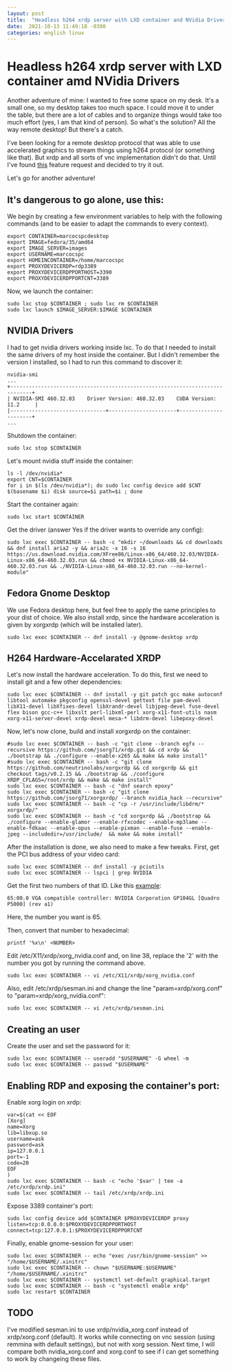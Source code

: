 ```yaml
---
layout: post
title:  "Headless h264 xrdp server with LXD container and NVidia Drivers"
date:  2021-10-13 11:49:18 -0300 
categories: english linux
---
```


# Headless h264 xrdp server with LXD container amd NVidia Drivers

Another adventure of mine: I wanted to free some space on my desk. It's a small one, so my desktop takes too much space. I could move it to under the table, but there are a lot of cables and to organize things would take too much effort (yes, I am that kind of person). So what's the solution? All the way remote desktop! But there's a catch.

I've been looking for a remote desktop protocol that was able to use accelerated graphics to stream things using h264 protocol (or something like that). But xrdp and all sorts of vnc implementation didn't do that. Until I've found [this](https://github.com/neutrinolabs/xrdp/issues/1422) feature request and decided to try it out.

Let's go for another adventure!

## It's dangerous to go alone, use this:

We begin by creating a few environment variables to help with the following commands (and to be easier to adapt the commands to every context). 

```
export CONTAINER=marcocspcdesktop
export IMAGE=fedora/35/amd64
export IMAGE_SERVER=images
export USERNAME=marcocspc
export HOMEINCONTAINER=/home/marcocspc
export PROXYDEVICERDP=rdp3389
export PROXYDEVICERDPPORTHOST=3390
export PROXYDEVICERDPPORTCNT=3389
```

Now, we launch the container:

```
sudo lxc stop $CONTAINER ; sudo lxc rm $CONTAINER
sudo lxc launch $IMAGE_SERVER:$IMAGE $CONTAINER
```

## NVIDIA Drivers

I had to get nvidia drivers working inside lxc. To do that I needed to install the same drivers of my host inside the container. But I didn't remember the version I installed, so I had to run this command to discover it:

```
nvidia-smi
...
+-----------------------------------------------------------------------------+
| NVIDIA-SMI 460.32.03    Driver Version: 460.32.03    CUDA Version: 11.2     |
|-------------------------------+----------------------+----------------------+
...
```

Shutdown the container:

```
sudo lxc stop $CONTAINER
```

Let's mount nvidia stuff inside the container:

```
ls -l /dev/nvidia*
export CNT=$CONTAINER
for i in $(ls /dev/nvidia*); do sudo lxc config device add $CNT $(basename $i) disk source=$i path=$i ; done
```

Start the container again:

```
sudo lxc start $CONTAINER
```

Get the driver (answer Yes if the driver wants to override any config):

```
sudo lxc exec $CONTAINER -- bash -c "mkdir ~/downloads && cd downloads && dnf install aria2 -y && aria2c -x 16 -s 16 https://us.download.nvidia.com/XFree86/Linux-x86_64/460.32.03/NVIDIA-Linux-x86_64-460.32.03.run && chmod +x NVIDIA-Linux-x86_64-460.32.03.run && ./NVIDIA-Linux-x86_64-460.32.03.run --no-kernel-module"
```

## Fedora Gnome Desktop

We use Fedora desktop here, but feel free to apply the same principles to your dist of choice. We also install xrdp, since the hardware acceleration is given by xorgxrdp (which will be installed later).

```
sudo lxc exec $CONTAINER -- dnf install -y @gnome-desktop xrdp
```

## H264 Hardware-Accelarated XRDP

Let's now install the hardware acceleration. To do this, first we need to install git and a few other dependencies:

```
sudo lxc exec $CONTAINER -- dnf install -y git patch gcc make autoconf libtool automake pkgconfig openssl-devel gettext file pam-devel libX11-devel libXfixes-devel libXrandr-devel libjpeg-devel fuse-devel flex bison gcc-c++ libxslt perl-libxml-perl xorg-x11-font-utils nasm xorg-x11-server-devel xrdp-devel mesa-* libdrm-devel libepoxy-devel
```

Now, let's now clone, build and install xorgxrdp on the container:

```
#sudo lxc exec $CONTAINER -- bash -c "git clone --branch egfx --recursive https://github.com/jsorg71/xrdp.git && cd xrdp && ./bootstrap && ./configure --enable-x265 && make && make install"
#sudo lxc exec $CONTAINER -- bash -c "git clone https://github.com/neutrinolabs/xorgxrdp && cd xorgxrdp && git checkout tags/v0.2.15 && ./bootstrap && ./configure XRDP_CFLAGS=/root/xrdp && make && make install"
sudo lxc exec $CONTAINER -- bash -c "dnf search epoxy"
sudo lxc exec $CONTAINER -- bash -c "git clone https://github.com/jsorg71/xorgxrdp/ --branch nvidia_hack --recursive"
sudo lxc exec $CONTAINER -- bash -c "cp -r /usr/include/libdrm/* xorgxrdp/"
sudo lxc exec $CONTAINER -- bash -c "cd xorgxrdp && ./bootstrap && ./configure --enable-glamor --enable-rfxcodec --enable-mp3lame --enable-fdkaac --enable-opus --enable-pixman --enable-fuse --enable-jpeg --includedir=/usr/include/  && make && make install"
```

After the installation is done, we also need to make a few tweaks. First, get the PCI bus address of your video card:

```
sudo lxc exec $CONTAINER -- dnf install -y pciutils
sudo lxc exec $CONTAINER -- lspci | grep NVIDIA
```

Get the first two numbers of that ID. Like this [example](https://github.com/neutrinolabs/xrdp/issues/1029):

```
65:00.0 VGA compatible controller: NVIDIA Corporation GP104GL [Quadro P5000] (rev a1)
```

Here, the number you want is 65.

Then, convert that number to hexadecimal:

```
printf '%x\n' <NUMBER>
```

Edit /etc/X11/xrdp/xorg_nvidia.conf and, on line 38, replace the '2' with the number you got by running the command above.

```
sudo lxc exec $CONTAINER -- vi /etc/X11/xrdp/xorg_nvidia.conf
```

Also, edit /etc/xrdp/sesman.ini and change the line "param=xrdp/xorg.conf" to "param=xrdp/xorg_nvidia.conf":

```
sudo lxc exec $CONTAINER -- vi /etc/xrdp/sesman.ini
```

## Creating an user

Create the user and set the password for it:

```
sudo lxc exec $CONTAINER -- useradd "$USERNAME" -G wheel -m
sudo lxc exec $CONTAINER -- passwd "$USERNAME"
```

## Enabling RDP and exposing the container's port:

Enable xorg login on xrdp:

```
var=$(cat << EOF 
[Xorg]
name=Xorg
lib=libxup.so
username=ask
password=ask
ip=127.0.0.1
port=-1
code=20
EOF
)
sudo lxc exec $CONTAINER -- bash -c "echo '$var' | tee -a /etc/xrdp/xrdp.ini"
sudo lxc exec $CONTAINER -- tail /etc/xrdp/xrdp.ini
```

Expose 3389 container's port:

```
sudo lxc config device add $CONTAINER $PROXYDEVICERDP proxy listen=tcp:0.0.0.0:$PROXYDEVICERDPPORTHOST connect=tcp:127.0.0.1:$PROXYDEVICERDPPORTCNT
```

Finally, enable gnome-session for your user:

```
sudo lxc exec $CONTAINER -- echo "exec /usr/bin/gnome-session" >> "/home/$USERNAME/.xinitrc"
sudo lxc exec $CONTAINER -- chown "$USERNAME:$USERNAME" "/home/$USERNAME/.xinitrc"
sudo lxc exec $CONTAINER -- systemctl set-default graphical.target
sudo lxc exec $CONTAINER -- bash -c "systemctl enable xrdp"
sudo lxc restart $CONTAINER
```

## TODO

I've modified sesman.ini to use xrdp/nvidia_xorg.conf instead of xrdp/xorg.conf (default). It works while connecting on vnc session (using remmina with default settings), but not with xorg session. Next time, I will compare both nvidia_xorg.conf and xorg.conf to see if I can get something to work by changeing these files.
